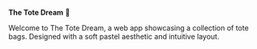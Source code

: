 **The Tote Dream** 🌸

Welcome to The Tote Dream, a web app showcasing a collection of tote bags. Designed with a soft pastel aesthetic and intuitive layout.

